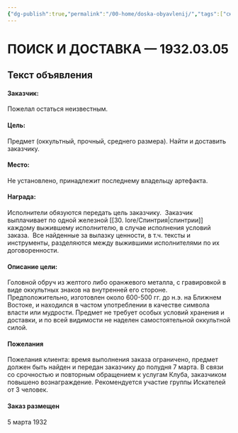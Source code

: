```yaml
---
{"dg-publish":true,"permalink":"/00-home/doska-obyavlenij/","tags":["сюжет","хаб"]}
---
```


# ПОИСК И ДОСТАВКА — 1932.03.05
## Текст объявления
#### Заказчик: 
Пожелал остаться неизвестным. 
#### Цель: 
Предмет (оккультный, прочный, среднего размера). Найти и доставить заказчику. 
#### Место: 
Не установлено, принадлежит последнему владельцу артефакта. 
#### Награда: 
Исполнители обязуются передать цель заказчику. 
Заказчик выплачивает по одной железной [[30. lore/Спинтрия\|спинтрии]] каждому выжившему исполнителю, в случае исполнения условий заказа. 
Все найденные за вылазку ценности, в т.ч. тексты и инструменты, разделяются между выжившими исполнителями по их договоренности. 
#### Описание цели:
Головной обруч из желтого либо оранжевого металла, с гравировкой в виде оккультных знаков на внутренней его стороне. Предположительно, изготовлен около 600-500 гг. до н.э. на Ближнем Востоке, и находился в частом употреблении в качестве символа власти или мудрости. Предмет не требует особых условий хранения и доставки, и по всей видимости не наделен самостоятельной оккультной силой.  
#### Пожелания 
Пожелания клиента: время выполнения заказа ограничено, предмет должен быть найден и передан заказчику до полудня 7 марта. В связи со срочностью и повторным обращением к услугам Клуба, заказчиком повышено вознаграждение. Рекомендуется участие группы Искателей от 3 человек.  
#### Заказ размещен
5 марта 1932